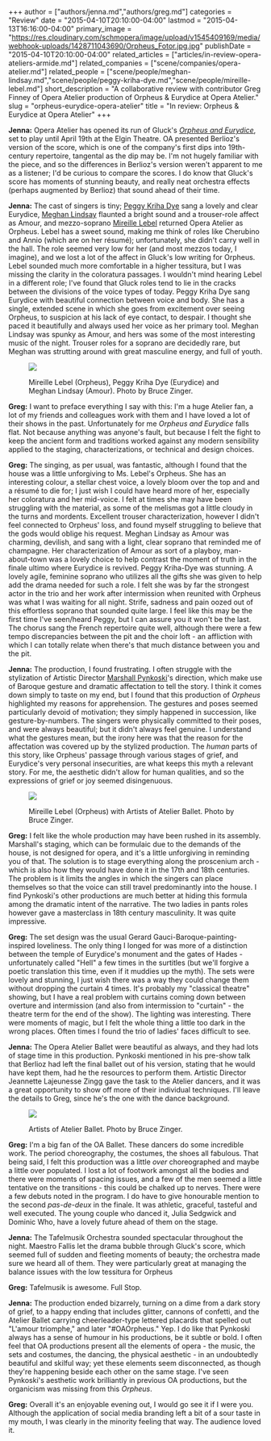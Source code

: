 +++
author = ["authors/jenna.md","authors/greg.md"]
categories = "Review"
date = "2015-04-10T20:10:00-04:00"
lastmod = "2015-04-13T16:16:00-04:00"
primary_image = "https://res.cloudinary.com/schmopera/image/upload/v1545409169/media/webhook-uploads/1428711043690/Orpheus_Fotor.jpg.jpg"
publishDate = "2015-04-10T20:10:00-04:00"
related_articles = ["articles/in-review-opera-ateliers-armide.md"]
related_companies = ["scene/companies/opera-atelier.md"]
related_people = ["scene/people/meghan-lindsay.md","scene/people/peggy-kriha-dye.md","scene/people/mireille-lebel.md"]
short_description = "A collaborative review with contributor Greg Finney of Opera Atelier production of Orpheus &amp; Eurydice at Opera Atelier."
slug = "orpheus-eurydice-opera-atelier"
title = "In review: Orpheus &amp; Eurydice at Opera Atelier"
+++

**Jenna:** Opera Atelier has opened its run of Gluck's [_Orpheus and Eurydice_](http://www.operaatelier.com/season/14-15-season/), set to play until April 19th at the Elgin Theatre. OA presented Berlioz's version of the score, which is one of the company's first dips into 19th-century repertoire, tangental as the dip may be. I'm not hugely familiar with the piece, and so the differences in Berlioz's version weren't apparent to me as a listener; I'd be curious to compare the scores. I do know that Gluck's score has moments of stunning beauty, and really neat orchestra effects (perhaps augmented by Berlioz) that sound ahead of their time.

**Jenna:** The cast of singers is tiny; [Peggy Kriha Dye](https://www.facebook.com/peggykrihadyeofficial) sang a lovely and clear Eurydice, [Meghan Lindsay](http://www.meghanlindsay.com/) flaunted a bright sound and a trouser-role affect as Amour, and mezzo-soprano [Mireille Lebel](http://www.mireillelebel.com/) returned Opera Atelier as Orpheus. Lebel has a sweet sound, making me think of roles like Cherubino and Annio (which are on her résumé); unfortunately, she didn't carry well in the hall. The role seemed very low for her (and most mezzos today, I imagine), and we lost a lot of the affect in Gluck's low writing for Orpheus. Lebel sounded much more comfortable in a higher tessitura, but I was missing the clarity in the coloratura passages. I wouldn't mind hearing Lebel in a different role; I've found that Gluck roles tend to lie in the cracks between the divisions of the voice types of today. Peggy Kriha Dye sang Eurydice with beautiful connection between voice and body. She has a single, extended scene in which she goes from excitement over seeing Orpheus, to suspicion at his lack of eye contact, to despair. I thought she paced it beautifully and always used her voice as her primary tool. Meghan Lindsay was spunky as Amour, and hers was some of the most interesting music of the night. Trouser roles for a soprano are decidedly rare, but Meghan was strutting around with great masculine energy, and full of youth.

<figure data-type="image">

![](https://res.cloudinary.com/schmopera/image/upload/v1545409169/media/webhook-uploads/1428865673577/Orpheus5_Fotor.jpg.jpg)
<figcaption>Mireille Lebel (Orpheus), Peggy Kriha Dye (Eurydice) and Meghan Lindsay (Amour). Photo by Bruce Zinger.</figcaption>
</figure>


**Greg:** I want to preface everything I say with this: I'm a huge Atelier fan, a lot of my friends and colleagues work with them and I have loved a lot of their shows in the past. Unfortunately for me _Orpheus and Eurydice_ falls flat. Not because anything was anyone's fault, but because I felt the fight to keep the ancient form and traditions worked against any modern sensibility applied to the staging, characterizations, or technical and design choices.

**Greg:** The singing, as per usual, was fantastic, although I found that the house was a little unforgiving to Ms. Lebel's Orpheus. She has an interesting colour, a stellar chest voice, a lovely bloom over the top and and a résumé to die for; I just wish I could have heard more of her, especially her coloratura and her mid-voice. I felt at times she may have been struggling with the material, as some of the melismas got a little cloudy in the turns and mordents. Excellent trouser characterization, however I didn't feel connected to Orpheus' loss, and found myself struggling to believe that the gods would oblige his request. Meghan Lindsay as Amour was charming, devilish, and sang with a light, clear soprano that reminded me of champagne. Her characterization of Amour as sort of a playboy, man-about-town was a lovely choice to help contrast the moment of truth in the finale ultimo where Eurydice is revived. Peggy Kriha-Dye was stunning. A lovely agile, feminine soprano who utilizes all the gifts she was given to help add the drama needed for such a role. I felt she was by far the strongest actor in the trio and her work after intermission when reunited with Orpheus was what I was waiting for all night. Strife, sadness and pain oozed out of this effortless soprano that sounded quite large. I feel like this may be the first time I've seen/heard Peggy, but I can assure you it won't be the last. The chorus sang the French repertoire quite well, although there were a few tempo discrepancies between the pit and the choir loft - an affliction with which I can totally relate when there's that much distance between you and the pit.

**Jenna:** The production, I found frustrating. I often struggle with the stylization of Artistic Director [Marshall Pynkoski](http://www.operaatelier.com/about/creative-team/)'s direction, which make use of Baroque gesture and dramatic affectation to tell the story. I think it comes down simply to taste on my end, but I found that this production of _Orpheus_ highlighted my reasons for apprehension. The gestures and poses seemed particularly devoid of motivation; they simply happened in succession, like gesture-by-numbers. The singers were physically committed to their poses, and were always beautiful; but it didn't always feel genuine. I understand what the gestures mean, but the irony here was that the reason for the affectation was covered up by the stylized production. The _human_ parts of this story, like Orpheus' passage through various stages of grief, and Eurydice's very personal insecurities, are what keeps this myth a relevant story. For me, the aesthetic didn't allow for human qualities, and so the expressions of grief or joy seemed disingenuous.

<figure data-type="image">

![](https://res.cloudinary.com/schmopera/image/upload/v1545409169/media/webhook-uploads/1428865853817/Orpheus2_Fotor.jpg.jpg)
<figcaption>Mireille Lebel (Orpheus) with Artists of Atelier Ballet. Photo by Bruce Zinger.</figcaption>
</figure>

**Greg:** I felt like the whole production may have been rushed in its assembly. Marshall's staging, which can be formulaic due to the demands of the house, is not designed for opera, and it's a little unforgiving in reminding you of that. The solution is to stage everything along the proscenium arch - which is also how they would have done it in the 17th and 18th centuries. The problem is it limits the angles in which the singers can place themselves so that the voice can still travel predominantly into the house. I find Pynkoski's other productions are much better at hiding this formula among the dramatic intent of the narrative. The two ladies in pants roles however gave a masterclass in 18th century masculinity. It was quite impressive.

**Greg:** The set design was the usual Gerard Gauci-Baroque-painting-inspired loveliness. The only thing I longed for was more of a distinction between the temple of Eurydice's monument and the gates of Hades - unfortunately called "Hell" a few times in the surtitles (but we'll forgive a poetic translation this time, even if it muddies up the myth). The sets were lovely and stunning, I just wish there was a way they could change them without dropping the curtain 4 times. It's probably my "classical theatre" showing, but I have a real problem with curtains coming down between overture and intermission (and also from intermission to "curtain" - the theatre term for the end of the show). The lighting was interesting. There were moments of magic, but I felt the whole thing a little too dark in the wrong places. Often times I found the trio of ladies' faces difficult to see.

**Jenna:** The Opera Atelier Ballet were beautiful as always, and they had lots of stage time in this production. Pynkoski mentioned in his pre-show talk that Berlioz had left the final ballet out of his version, stating that he would have kept them, had he the resources to perform them. Artistic Director Jeannette Lajeunesse Zingg gave the task to the Atelier dancers, and it was a great opportunity to show off more of their individual techniques. I'll leave the details to Greg, since he's the one with the dance background.

<figure data-type="image">

![](https://res.cloudinary.com/schmopera/image/upload/v1545409169/media/webhook-uploads/1428865919503/Orpheus3_Fotor.jpg.jpg)
<figcaption>Artists of Atelier Ballet. Photo by Bruce Zinger.</figcaption>
</figure>

**Greg:** I'm a big fan of the OA Ballet. These dancers do some incredible work. The period choreography, the costumes, the shoes all fabulous. That being said, I felt this production was a little _over_ choreographed and maybe a little over populated. I lost a lot of footwork amongst all the bodies and there were moments of spacing issues, and a few of the men seemed a little tentative on the transitions - this could be chalked up to nerves. There were a few debuts noted in the program. I do have to give honourable mention to the second _pas-de-deux_ in the finale. It was athletic, graceful, tasteful and well executed. The young couple who danced it, Julia Sedgwick and Dominic Who, have a lovely future ahead of them on the stage.

**Jenna:** The Tafelmusik Orchestra sounded spectacular throughout the night. Maestro Fallis let the drama bubble through Gluck's score, which seemed full of sudden and fleeting moments of beauty; the orchestra made sure we heard all of them. They were particularly great at managing the balance issues with the low tessitura for Orpheus

**Greg:** Tafelmusik is awesome. Full Stop.

**Jenna:** The production ended bizarrely, turning on a dime from a dark story of grief, to a happy ending that includes glitter, cannons of confetti, and the Atelier Ballet carrying cheerleader-type lettered placards that spelled out "L'amour triomphe," and later "#OAOrpheus." Yep. I do like that Pynkoski always has a sense of humour in his productions, be it subtle or bold. I often feel that OA productions present all the elements of opera - the music, the sets and costumes, the dancing, the physical aesthetic - in an undoubtedly beautiful and skilful way; yet these elements seem disconnected, as though they're happening beside each other on the same stage. I've seen Pynkoski's aesthetic work brilliantly in previous OA productions, but the organicism was missing from this _Orpheus_.

**Greg:** Overall it's an enjoyable evening out, I would go see it if I were you. Although the application of social media branding left a bit of a sour taste in my mouth, I was clearly in the minority feeling that way. The audience loved it.
